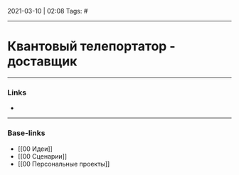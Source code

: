 2021-03-10 | 02:08
Tags: #
___

# Квантовый телепортатор - доставщик

___
### Links
- 

___
### Base-links
- [[00 Идеи]]
- [[00 Сценарии]]
- [[00 Персональные проекты]]

